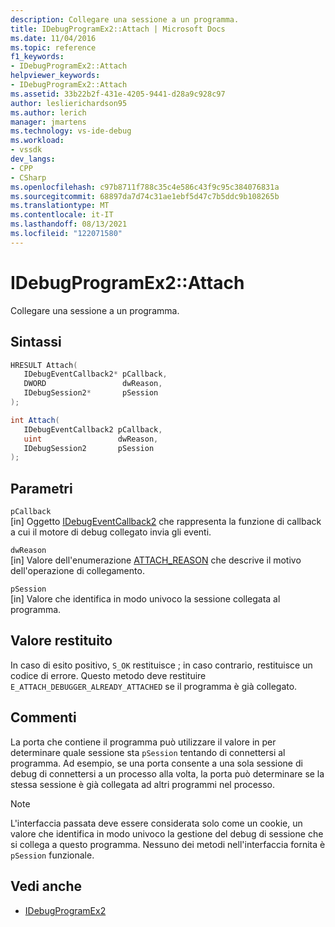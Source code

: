 ```yaml
---
description: Collegare una sessione a un programma.
title: IDebugProgramEx2::Attach | Microsoft Docs
ms.date: 11/04/2016
ms.topic: reference
f1_keywords:
- IDebugProgramEx2::Attach
helpviewer_keywords:
- IDebugProgramEx2::Attach
ms.assetid: 33b22b2f-431e-4205-9441-d28a9c928c97
author: leslierichardson95
ms.author: lerich
manager: jmartens
ms.technology: vs-ide-debug
ms.workload:
- vssdk
dev_langs:
- CPP
- CSharp
ms.openlocfilehash: c97b8711f788c35c4e586c43f9c95c384076831a
ms.sourcegitcommit: 68897da7d74c31ae1ebf5d47c7b5ddc9b108265b
ms.translationtype: MT
ms.contentlocale: it-IT
ms.lasthandoff: 08/13/2021
ms.locfileid: "122071580"
---
```

# <a name="idebugprogramex2attach"></a>IDebugProgramEx2::Attach
Collegare una sessione a un programma.

## <a name="syntax"></a>Sintassi

```cpp
HRESULT Attach( 
   IDebugEventCallback2* pCallback,
   DWORD                 dwReason,
   IDebugSession2*       pSession
);
```

```csharp
int Attach( 
   IDebugEventCallback2 pCallback,
   uint                 dwReason,
   IDebugSession2       pSession
);
```

## <a name="parameters"></a>Parametri
`pCallback`\
[in] Oggetto [IDebugEventCallback2](../../../extensibility/debugger/reference/idebugeventcallback2.md) che rappresenta la funzione di callback a cui il motore di debug collegato invia gli eventi.

`dwReason`\
[in] Valore dell'enumerazione [ATTACH_REASON](../../../extensibility/debugger/reference/attach-reason.md) che descrive il motivo dell'operazione di collegamento.

`pSession`\
[in] Valore che identifica in modo univoco la sessione collegata al programma.

## <a name="return-value"></a>Valore restituito
 In caso di esito positivo, `S_OK` restituisce ; in caso contrario, restituisce un codice di errore. Questo metodo deve restituire `E_ATTACH_DEBUGGER_ALREADY_ATTACHED` se il programma è già collegato.

## <a name="remarks"></a>Commenti
 La porta che contiene il programma può utilizzare il valore in per determinare quale sessione sta `pSession` tentando di connettersi al programma. Ad esempio, se una porta consente a una sola sessione di debug di connettersi a un processo alla volta, la porta può determinare se la stessa sessione è già collegata ad altri programmi nel processo.

> [!NOTE]
> L'interfaccia passata deve essere considerata solo come un cookie, un valore che identifica in modo univoco la gestione del debug di sessione che si collega a questo programma. Nessuno dei metodi nell'interfaccia fornita è `pSession` funzionale.

## <a name="see-also"></a>Vedi anche
- [IDebugProgramEx2](../../../extensibility/debugger/reference/idebugprogramex2.md)
